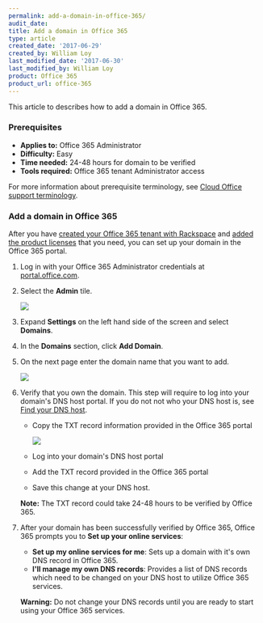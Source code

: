 ```yaml
---
permalink: add-a-domain-in-office-365/
audit_date:
title: Add a domain in Office 365
type: article
created_date: '2017-06-29'
created_by: William Loy
last_modified_date: '2017-06-30'
last_modified_by: William Loy
product: Office 365
product_url: office-365
---
```


This article to describes how to add a domain in Office 365.

### Prerequisites

- **Applies to:** Office 365 Administrator
- **Difficulty:** Easy
- **Time needed:** 24-48 hours for domain to be verified
- **Tools required:**  Office 365 tenant Administrator access

For more information about prerequisite terminology, see [Cloud Office support terminology](/how-to/cloud-office-support-terminology/).


### Add a domain in Office 365

After you have [created your Office 365 tenant with Rackspace](/how-to/office-365/set-up-office-365/) and [added the product licenses](/how-to/add-an-office-365-license/) that you need, you can set up your domain in the Office 365 portal.

1. Log in with your Office 365 Administrator credentials at [portal.office.com](portal.office.com).

2. Select the **Admin** tile.

   <img src="{% asset_path office-365/add-a-domain-in-office-365/add-domain-in-o365-sc1.png %}" />

3. Expand **Settings** on the left hand side of the screen and select **Domains**.
4. In the **Domains** section, click **Add Domain**.
5. On the next page enter the domain name that you want to add.

   <img src="{% asset_path office-365/add-a-domain-in-office-365/add-domain-in-o365-sc3.png %}" />

6. Verify that you own the domain. This step will require to log into your domain's DNS host portal. If you do not not who your DNS host is, see [Find your DNS host](/how-to/find-your-dns-host/).

    - Copy the TXT record information provided in the Office 365 portal

      <img src="{% asset_path office-365/add-a-domain-in-office-365/add-domain-in-o365-sc3.png %}" />

    - Log into your domain's DNS host portal

    - Add the TXT record provided in the Office 365 portal

    - Save this change at your DNS host.

    **Note:** The TXT record could take 24-48 hours to be verified by Office 365.

7. After your domain has been successfully verified by Office 365, Office 365 prompts you to **Set up your online services**:

    - **Set up my online services for me**: Sets up a domain with it's own DNS record in Office 365.
    - **I'll manage my own DNS records**: Provides a list of DNS records which need to be changed on your DNS host to utilize Office 365 services.

    **Warning:** Do not change your DNS records until you are ready to start using your Office 365 services.
